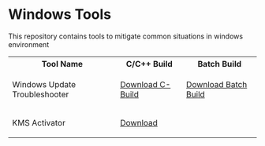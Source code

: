 # Windows Tools

This repository contains tools to mitigate common situations in windows environment 

<table>
    <tr>
        <th>Tool Name</th>
        <th>C/C++ Build</th>
        <th>Batch Build</th>
    <tr>
    <tr>
        <td><p>Windows Update Troubleshooter</p></td>
        <td><a href="https://github.com/SumanRoX/windows-tools/raw/master/test/wut.exe" download="winUT.exe">Download C-Build</a></td>
        <td><a href="https://raw.githubusercontent.com/SumanRoX/windows-tools/master/src/Windows-UT.cmd" download="winUT.cmd">Download Batch Build</a></td>
    <tr>
    <tr>
        <td><p>KMS Activator</p></td>
        <td><a href="https://github.com/SumanRoX/windows-tools/raw/master/bin/KMSAuto Net.exe" download="KMS">Download</a></td>
    </tr>
</table>